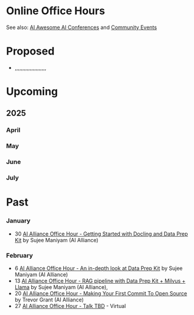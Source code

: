 # Online Office Hours

See also: [AI Awesome AI Conferences](../events/awesome-ai-conferences.md) and [Community Events](../events/readme.md)

# Proposed
* ,,,,,,,,,,,,,,,,,,,,,

# Upcoming

## 2025

### April

### May

### June

### July

# Past

### January
* 30 [AI Alliance Office Hour - Getting Started with Docling and Data Prep Kit](http://meetup.com/ibm-developer-sf-bay-area-meetup/)  by Sujee Maniyam (AI Alliance)

### February
* 6 [AI Alliance Office Hour - An in-depth look at Data Prep Kit](https://www.meetup.com/ibm-developer-sf-bay-area-meetup/events/305887916/) by Sujee Maniyam (AI Alliance)
* 13 [AI Alliance Office Hour - RAG pipeline with Data Prep Kit + Milvus + Llama](https://www.meetup.com/ibm-developer-sf-bay-area-meetup/events/305888517/) by Sujee Maniyam (AI Alliance), 
* 20 [AI Alliance Office Hour - Making Your First Commit To Open Source](https://www.youtube.com/watch?v=sQkxoic7sLI) by Trevor Grant (AI Alliance)
* 27 [AI Alliance Office Hour - Talk TBD]() - Virtual
 


